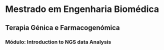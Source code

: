 #  Mestrado em Engenharia Biomédica
## Terapia Génica e Farmacogenómica
### Módulo: Introduction to NGS data Analysis
